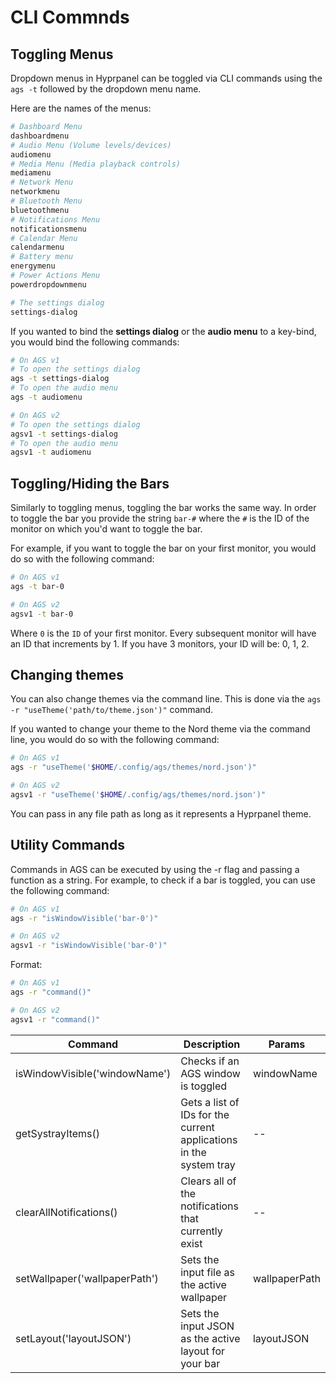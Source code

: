 # CLI Commnds

## Toggling Menus

Dropdown menus in Hyprpanel can be toggled via CLI commands using the `ags -t` followed by the dropdown menu name.

Here are the names of the menus:

```bash
# Dashboard Menu
dashboardmenu
# Audio Menu (Volume levels/devices)
audiomenu
# Media Menu (Media playback controls)
mediamenu
# Network Menu
networkmenu
# Bluetooth Menu
bluetoothmenu
# Notifications Menu
notificationsmenu
# Calendar Menu
calendarmenu
# Battery menu
energymenu
# Power Actions Menu
powerdropdownmenu

# The settings dialog
settings-dialog
```

If you wanted to bind the **settings dialog** or the **audio menu** to a key-bind, you would bind the following commands:

```bash
# On AGS v1
# To open the settings dialog
ags -t settings-dialog
# To open the audio menu
ags -t audiomenu

# On AGS v2
# To open the settings dialog
agsv1 -t settings-dialog
# To open the audio menu
agsv1 -t audiomenu
```

## Toggling/Hiding the Bars

Similarly to toggling menus, toggling the bar works the same way. In order to toggle the bar you provide the string `bar-#` where the `#` is the ID of the monitor on which you'd want to toggle the bar.

For example, if you want to toggle the bar on your first monitor, you would do so with the following command:

```bash
# On AGS v1
ags -t bar-0

# On AGS v2
agsv1 -t bar-0
```

Where `0` is the `ID` of your first monitor. Every subsequent monitor will have an ID that increments by 1. If you have 3 monitors, your ID will be: 0, 1, 2.

## Changing themes

You can also change themes via the command line. This is done via the `ags -r "useTheme('path/to/theme.json')"` command.

If you wanted to change your theme to the Nord theme via the command line, you would do so with the following command:

```bash
# On AGS v1
ags -r "useTheme('$HOME/.config/ags/themes/nord.json')"

# On AGS v2
agsv1 -r "useTheme('$HOME/.config/ags/themes/nord.json')"
```

You can pass in any file path as long as it represents a Hyprpanel theme.

## Utility Commands

Commands in AGS can be executed by using the -r flag and passing a function as a string. For example, to check if a bar is toggled, you can use the following command:

```bash
# On AGS v1
ags -r "isWindowVisible('bar-0')"

# On AGS v2
agsv1 -r "isWindowVisible('bar-0')"
```

Format:

```bash
# On AGS v1
ags -r "command()"

# On AGS v2
agsv1 -r "command()"
```

| Command                       | Description                                                        | Params        |
| ----------------------------- | ------------------------------------------------------------------ | ------------- |
| isWindowVisible('windowName') | Checks if an AGS window is toggled                                 | windowName    |
| getSystrayItems()             | Gets a list of IDs for the current applications in the system tray | --            |
| clearAllNotifications()       | Clears all of the notifications that currently exist               | --            |
| setWallpaper('wallpaperPath') | Sets the input file as the active wallpaper                        | wallpaperPath |
| setLayout('layoutJSON')       | Sets the input JSON as the active layout for your bar              | layoutJSON    |
